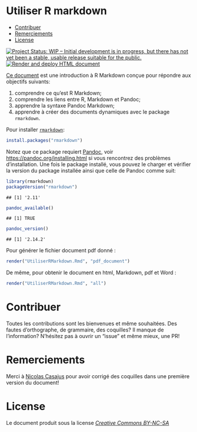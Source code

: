 Utiliser R markdown
================

-   [Contribuer](#contribuer)
-   [Remerciements](#remerciements)
-   [License](#license)

[![Project Status: WIP – Initial development is in progress, but there
has not yet been a stable, usable release suitable for the
public.](https://www.repostatus.org/badges/latest/wip.svg)](https://www.repostatus.org/#wip)
[![Render and deploy HTML
document](https://github.com/KevCaz/Rmarkdowndocfr/workflows/Render%20and%20deploy%20HTML%20document/badge.svg)](https://github.com/KevCaz/Rmarkdowndocfr/actions?query=workflow%3A%22Render+and+deploy+HTML+document%22)

[Ce document](https://kevcaz.github.io/Rmarkdowndocfr/) est une
introduction à R Markdown conçue pour répondre aux objectifs suivants:

1.  comprendre ce qu’est R Markdown;
2.  comprendre les liens entre R, Markdown et Pandoc;
3.  apprendre la syntaxe Pandoc Markdown;
4.  apprendre à créer des documents dynamiques avec le package
    `rmarkdown`.

Pour installer [`rmarkdown`](https://rmarkdown.rstudio.com/):

``` r
install.packages("rmarkdown")
```

Notez que ce package requiert [Pandoc](https://pandoc.org/), voir
<https://pandoc.org/installing.html> si vous rencontrez des problèmes
d’installation. Une fois le package installé, vous pouvez le charger et
vérifier la version du package installée ainsi que celle de Pandoc comme
suit:

``` r
library(rmarkdown)
packageVersion("rmarkdown")
```

    ## [1] '2.11'

``` r
pandoc_available()
```

    ## [1] TRUE

``` r
pandoc_version()
```

    ## [1] '2.14.2'

Pour générer le fichier document pdf donné :

``` r
render("UtiliserRMarkdown.Rmd", "pdf_document")
```

De même, pour obtenir le document en html, Markdown, pdf et Word :

``` r
render("UtiliserRMarkdown.Rmd", "all")  
```

# Contribuer

Toutes les contributions sont les bienvenues et même souhaitées. Des
fautes d’orthographe, de grammaire, des coquilles? Il manque de
l’information? N’hésitez pas à ouvrir un “issue” et même mieux, une PR!

# Remerciements

Merci à [Nicolas Casajus](https://github.com/ahasverus) pour avoir
corrigé des coquilles dans une première version du document!

# License

Le document produit sous la license [*Creative Commons
BY-NC-SA*](https://creativecommons.org/licenses/by-nc-sa/2.0/)
